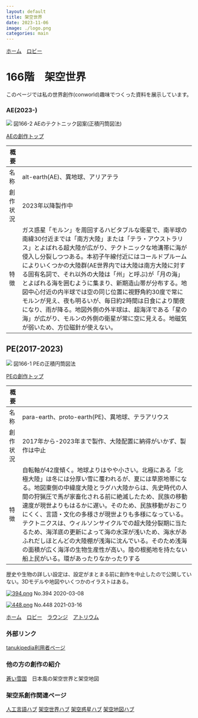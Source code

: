```yaml
---
layout: default
title: 架空世界
date: 2023-11-06
image: ./logo.png
categories: main
---
```

[ホーム](./index.html)　[ロビー](144)　
# 166階　架空世界
このページでは私の世界創作(conworld)趣味でつくった資料を展示しています。

### AE(2023-)
![](assets/AE1.jpg)
図166-2 AEのテクトニック図案(正積円筒図法)

[AEの創作トップ](175)

|概要||
|---|---|
|名称|alt-earth(AE)、異地球、アリアテラ|
|創作状況|2023年以降製作中|
|特徴|ガス惑星「モルン」を周回するハビタブルな衛星で、南半球の南緯30付近までは「南方大陸」または「テラ・アウストラリス」とよばれる超大陸が広がり、テクトニックな地溝帯に海が侵入し分裂しつつある。本初子午線付近にはコールドプルームによりいくつかの大陸群(AE世界内では大陸は南方大陸に対する固有名詞で、それ以外の大陸は「州」と呼ぶ)が「月の海」とよばれる海を囲むように集まり、新期造山帯が分布する。地図中心付近の内半球では空の同じ位置に視野角約30度で常にモルンが見え、夜も明るいが、毎日約2時間は日食により闇夜になり、雨が降る。地図外側の外半球は、超海洋である「星の海」が広がり、モルンの外側の衛星が常に空に見える。地磁気が弱いため、方位磁針が使えない。|

## PE(2017-2023)

![](assets/PE.jpg)
図166-1 PEの正積円筒図法

[PEの創作トップ](179)

|概要||
|---|---|
|名称|para-earth、proto-earth(PE)、異地球、テラアリウス|
|創作状況|2017年から-2023年まで製作、大陸配置に納得がいかず、製作は中止|
|特徴|自転軸が42度傾く。地球よりはやや小さい。北極にある「北極大陸」は冬には分厚い雪に覆われるが、夏には草原地帯になる。地図東側の中緯度大陸とラグハ大陸からは、先史時代の人間の狩猟圧で馬が家畜化される前に絶滅したため、民族の移動速度が現世よりもはるかに遅い。そのため、民族移動がおこりにくく、言語・文化の多様さが現世よりも多様になっている。テクトニクスは、ウィルソンサイクルでの超大陸分裂期に当たるため、海洋底の更新によって海の水深が浅いため、海水があふれだしほとんどの大陸棚が浅海に沈んでいる。そのため浅海の面積が広く海洋の生物生産性が高い。陸の根拠地を持たない船上民がいる。環があったりなかったりする|

歴史や生物の詳しい設定は、設定がまとまる前に創作を中止したので公開していない。3Dモデルや地図やいくつかのイラストはある。

[![394.png](./illusts/394.png)](https://mikanixonable.github.io/5.html?n=394)
No.394 2020-03-08

[![448.png](./illusts/448.png)](https://mikanixonable.github.io/5.html?n=448)
No.448 2021-03-16


[ホーム](./index.html)　[ロビー](144)　[ラウンジ](159)　[アトリウム](160)


### 外部リンク
[tanukipedia利用者ページ](https://tanukipedia.miraheze.org/wiki/%E5%88%A9%E7%94%A8%E8%80%85:Mikanixonable)


### 他の方の創作の紹介
[蒼い雪国](https://kitakami7kouren.jimdofree.com/)　日本風の架空世界と架空地図

### 架空系創作関連ページ
[人工言語ハブ](128)
[架空世界ハブ](166)
[架空惑星ハブ](136)
[架空地図ハブ](162)


